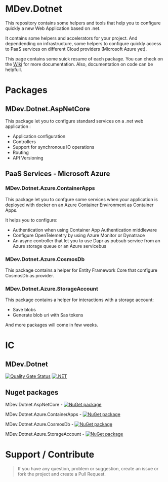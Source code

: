 # MDev.Dotnet
This repository contains some helpers and tools that help you to configure quickly a new Web Application based on .net.

It contains some helpers and accelerators for your project. And dependending on infrastructure, some helpers to configure quickly access to PaaS services on different Cloud providers (Microsoft Azure yet).

This page contains some suick resume of each package. You can check on the [Wiki](https://github.com/mathieumack/MDev.Dotnet/wiki) for more documentation. Also, documentation on code can be helpfull.

# Packages
## MDev.Dotnet.AspNetCore
This package let you to configure standard services on a .net web application :
- Application configuration
- Controllers
- Support for synchronous IO operations
- Routing
- API Versioning 

## PaaS Services - Microsoft Azure
### MDev.Dotnet.Azure.ContainerApps
This package let you to confgure some services when your application is deployed with docker on an Azure Container Environment as Container Apps.

It helps you to configure:
- Authentication when using Container App Authentication middleware
- Configure OpenTelemetry by using Azure Monitor or Dynatrace
- An async controller that let you to use Dapr as pubsub service from an Azure storage queue or an Azure servicebus

### MDev.Dotnet.Azure.CosmosDb
This package contains a helper for Entity Framework Core that configure CosmosDb as provider.

### MDev.Dotnet.Azure.StorageAccount
This package contains a helper for interactions with a storage account:
- Save blobs
- Generate blob uri with Sas tokens

And more packages will come in few weeks.

# IC
## MDev.Dotnet
[![Quality Gate Status](https://sonarcloud.io/api/project_badges/measure?project=mathieumack_MDev.Dotnet&metric=alert_status)](https://sonarcloud.io/summary/new_code?id=mathieumack_MDev.Dotnet)
[![.NET](https://github.com/mathieumack/MDev.Dotnet/actions/workflows/ci.yml/badge.svg)](https://github.com/mathieumack/MDev.Dotnet/actions/workflows/ci.yml)

## Nuget packages
MDev.Dotnet.AspNetCore - [![NuGet package](https://buildstats.info/nuget/MDev.Dotnet.AspNetCore?includePreReleases=true)](https://nuget.org/packages/MDev.Dotnet.AspNetCore)

MDev.Dotnet.Azure.ContainerApps - [![NuGet package](https://buildstats.info/nuget/MDev.Dotnet.Azure.ContainerApps?includePreReleases=true)](https://nuget.org/packages/MDev.Dotnet.AspNetCore)

MDev.Dotnet.Azure.CosmosDb - [![NuGet package](https://buildstats.info/nuget/MDev.Dotnet.AspNetCore?includePreReleases=true)](https://nuget.org/packages/MDev.Dotnet.Azure.CosmosDb)

MDev.Dotnet.Azure.StorageAccount - [![NuGet package](https://buildstats.info/nuget/MDev.Dotnet.Azure.StorageAccount?includePreReleases=true)](https://nuget.org/packages/MDev.Dotnet.Azure.StorageAccount)


# Support / Contribute
> If you have any question, problem or suggestion, create an issue or fork the project and create a Pull Request.
